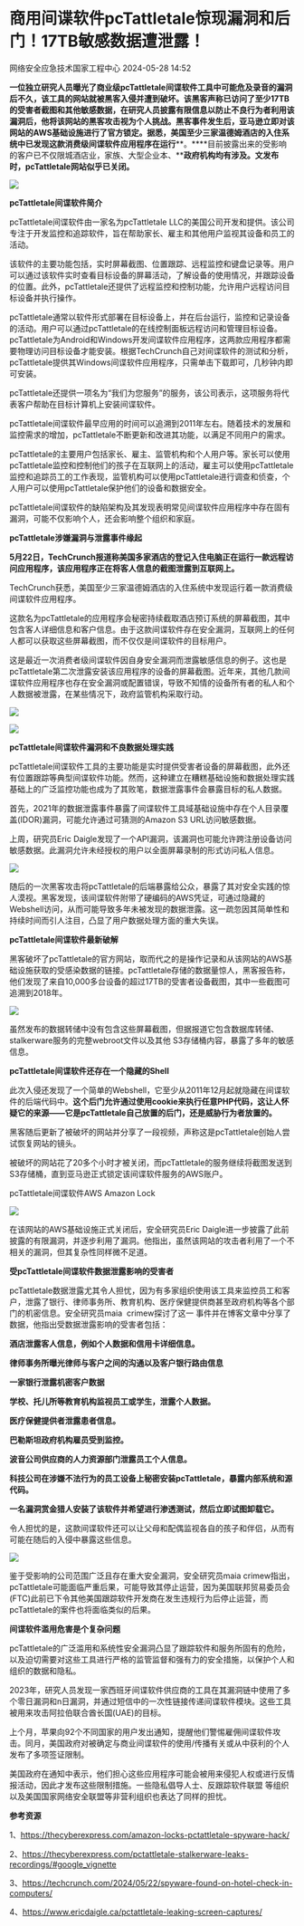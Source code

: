 #  商用间谍软件pcTattletale惊现漏洞和后门！17TB敏感数据遭泄露！   
 网络安全应急技术国家工程中心   2024-05-28 14:52  
  
**一位独立研究人员曝光了商业级pcTattletale间谍软件工具中可能危及录音的漏洞后不久，该工具的网站就被黑客入侵并遭到破坏。****该黑客声称已访问了至少17TB的受害者截图和其他敏感数据，在研究人员披露有限信息以防止不良行为者利用该漏洞后，他将该网站的黑客攻****击视为个人挑战。黑客事件发生后，亚马逊立即对该网站的AWS基础设施进行了官方锁定。据悉，美国至少三家温德姆酒店的入住系统中已发现这款消费级间谍软件应用程序在运行****。****目前披露出来的受影响的客户已不仅限城酒店业，家族、大型企业本、****政府机构均有涉及。文发布时，pcTattletale网站似乎已关闭。**  
  
![](https://mmbiz.qpic.cn/mmbiz_jpg/0KRmt3K30icVprrTk7GmiaHicF8QKobLoPc0nWjyJ4Ir6nrntm9ia0OrA53kenS62WcGroOGV9UTdNLJibfhe1LEpdg/640?wx_fmt=webp&from=appmsg "")  
  
**pcTattletale间谍软件简介**  
  
pcTattletale间谍软件由一家名为pcTattletale LLC的美国公司开发和提供。该公司专注于开发监控和追踪软件，旨在帮助家长、雇主和其他用户监视其设备和员工的活动。  
  
该软件的主要功能包括，实时屏幕截图、位置跟踪、远程监控和键盘记录等。用户可以通过该软件实时查看目标设备的屏幕活动，了解设备的使用情况，并跟踪设备的位置。此外，pcTattletale还提供了远程监控和控制功能，允许用户远程访问目标设备并执行操作。  
  
pcTattletale通常以软件形式部署在目标设备上，并在后台运行，监控和记录设备的活动。用户可以通过pcTattletale的在线控制面板远程访问和管理目标设备。  
pcTattletale为Android和Windows开发间谍软件应用程序，这两款应用程序都需要物理访问目标设备才能安装。根据TechCrunch自己对间谍软件的测试和分析，pcTattletale提供其Windows间谍软件应用程序，只需单击下载即可，几秒钟内即可安装。   
  
pcTattletale还提供一项名为“我们为您服务”的服务，该公司表示，这项服务将代表客户帮助在目标计算机上安装间谍软件。   
  
pcTattletale间谍软件最早应用的时间可以追溯到2011年左右。随着技术的发展和监控需求的增加，pcTattletale不断更新和改进其功能，以满足不同用户的需求。  
  
pcTattletale的主要用户包括家长、雇主、监管机构和个人用户等。家长可以使用pcTattletale监控和控制他们的孩子在互联网上的活动，雇主可以使用pcTattletale监控和追踪员工的工作表现，监管机构可以使用pcTattletale进行调查和侦查，个人用户可以使用pcTattletale保护他们的设备和数据安全。  
  
pcTattletale间谍软件的缺陷架构及其发现表明常见间谍软件应用程序中存在固有漏洞，可能不仅影响个人，还会影响整个组织和家庭。  
  
**pcTattletale涉嫌漏洞与泄露事件缘起**  
  
**5月22日，TechCrunch报道称美国多家酒店的登记入住电脑正在运行一款远程访问应用程序，该应用程序正在将客人信息的截图泄露到互联网上。**  
  
TechCrunch获悉，美国至少三家温德姆酒店的入住系统中发现运行着一款消费级间谍软件应用程序。  
  
这款名为pcTattletale的应用程序会秘密持续截取酒店预订系统的屏幕截图，其中包含客人详细信息和客户信息。由于这款间谍软件存在安全漏洞，互联网上的任何人都可以获取这些屏幕截图，而不仅仅是间谍软件的目标用户。   
  
这是最近一次消费者级间谍软件因自身安全漏洞而泄露敏感信息的例子。这也是pcTattletale第二次泄露安装该应用程序的设备的屏幕截图。近年来，其他几款间谍软件应用程序也存在安全漏洞或配置错误，导致不知情的设备所有者的私人和个人数据被泄露，在某些情况下，政府监管机构采取行动。  
  
![](https://mmbiz.qpic.cn/mmbiz_png/0KRmt3K30icVprrTk7GmiaHicF8QKobLoPcLLXYTApIlPMAnmMfIicgz7JudTwfQIadC6eLVZ3PRtJ2bjibH7YqptoQ/640?wx_fmt=png&from=appmsg "")  
  
  
![](https://mmbiz.qpic.cn/mmbiz_png/0KRmt3K30icVprrTk7GmiaHicF8QKobLoPcPohqibeZoRNVPrw7vuZFn43tFLZlF4ia2W92tCZQRZuwUoLAoBfHq3cg/640?wx_fmt=png&from=appmsg "")  
  
**pcTattletale间谍软件漏洞和不良数据处理实践**  
  
pcTattletale间谍软件工具的主要功能是实时提供受害者设备的屏幕截图，此外还有位置跟踪等典型间谍软件功能。然而，这种建立在糟糕基础设施和数据处理实践基础上的广泛监控功能也成为了其败笔，数据泄露事件会暴露目标的私人数据。  
  
首先，2021年的数据泄露事件暴露了间谍软件工具域基础设施中存在个人目录覆盖(IDOR)漏洞，可能允许通过可猜测的Amazon S3 URL访问敏感数据。  
  
上周，研究员Eric Daigle发现了一个API漏洞，该漏洞也可能允许跨注册设备访问敏感数据。此漏洞允许未经授权的用户以全面屏幕录制的形式访问私人信息。  
  
![](https://mmbiz.qpic.cn/mmbiz_png/0KRmt3K30icVprrTk7GmiaHicF8QKobLoPcicFHRZU2ic6JicOzJeFXKHbg4JjVo18sOzNuianUJyAM7Nu9stJpJNUa3Q/640?wx_fmt=png&from=appmsg "")  
  
随后的一次黑客攻击将pcTattletale的后端暴露给公众，暴露了其对安全实践的惊人漠视。黑客发现，该间谍软件附带了硬编码的AWS凭证，可通过隐藏的Webshell访问，从而可能导致多年未被发现的数据泄露。这一疏忽因其简单性和持续时间而引人注目，凸显了用户数据处理方面的重大失误。  
  
**pcTattletale间谍软件最新破解**  
  
黑客破坏了pcTattletale的官方网站，取而代之的是操作记录和从该网站的AWS基础设施获取的受感染数据的链接。pcTattletale存储的数据量惊人，黑客报告称，他们发现了来自10,000多台设备的超过17TB的受害者设备截图，其中一些截图可追溯到2018年。  
  
![](https://mmbiz.qpic.cn/mmbiz_jpg/0KRmt3K30icVprrTk7GmiaHicF8QKobLoPcSnjYCx2gCicmnKqF6bTlkuDLw2Ptlx8npYcxNqqzcpEWeVXianL9DbzA/640?wx_fmt=webp&from=appmsg "")  
  
虽然发布的数据转储中没有包含这些屏幕截图，但据报道它包含数据库转储、stalkerware服务的完整webroot文件以及其他 S3存储桶内容，暴露了多年的敏感信息。  
  
**pcTattletale间谍软件还存在一个隐藏的Shell**  
  
此次入侵还发现了一个简单的Webshell，它至少从2011年12月起就隐藏在间谍软件的后端代码中。**这个后门允许通过使用cookie来执行任意PHP代码，这让人怀疑它的来源——它是pcTattletale自己放置的后门，还是威胁行为者放置的。**  
  
黑客随后更新了被破坏的网站并分享了一段视频，声称这是pcTattletale创始人尝试恢复网站的镜头。  
  
被破坏的网站花了20多个小时才被关闭，而pcTattletale的服务继续将截图发送到S3存储桶，直到亚马逊正式锁定该间谍软件服务的AWS账户。  
  
pcTattletale间谍软件AWS Amazon Lock  
  
![](https://mmbiz.qpic.cn/mmbiz_jpg/0KRmt3K30icVprrTk7GmiaHicF8QKobLoPcSh5Kus8ficrdRx1ZWWJd0sxJsUN2OE4vuSw7jXlg5UKrt864YUibuPcg/640?wx_fmt=other&from=appmsg "")  
  
在该网站的AWS基础设施正式关闭后，安全研究员Eric Daigle进一步披露了此前披露的有限漏洞，并逐步利用了漏洞。他指出，虽然该网站的攻击者利用了一个不相关的漏洞，但其复杂性同样微不足道。  
  
**受pcTattletale间谍软件数据泄露影响的受害者**  
  
pcTattletale数据泄露尤其令人担忧，因为有多家组织使用该工具来监控员工和客户，泄露了银行、律师事务所、教育机构、医疗保健提供商甚至政府机构等各个部门的机密信息。安全研究员maia  crimew探讨了这一 事件并在博客文章中分享了数据，他指出受数据泄露影响的受害者包括：  
  
**酒店泄露客人信息，例如个人数据和信用卡详细信息。**  
  
**律师事务所曝光律师与客户之间的沟通以及客户银行路由信息**  
  
**一家银行泄露机密客户数据**  
  
**学校、托儿所等教育机构监视员工或学生，泄露个人数据。**  
  
**医疗保健提供者泄露患者信息。**  
  
**巴勒斯坦政府机构雇员受到监控。**  
  
**波音公司供应商的人力资源部门泄露员工个人信息。**  
  
**科技公司在涉嫌不法行为的员工设备上秘密安装pcTattletale，暴露内部系统和源代码。**  
  
**一名漏洞赏金猎人安装了该软件并希望进行渗透测试，然后立即试图卸载它。**  
  
令人担忧的是，这款间谍软件还可以让父母和配偶监视各自的孩子和伴侣，从而有可能在随后的入侵中暴露这些信息。  
  
![](https://mmbiz.qpic.cn/mmbiz_jpg/0KRmt3K30icVprrTk7GmiaHicF8QKobLoPcicSXtzEW7EFpicGsaql4yDn8iaezdhAVdia2bsgAagXpfCiaysHmiajtPhpQ/640?wx_fmt=jpeg&from=appmsg "")  
  
鉴于受影响的公司范围广泛且存在重大安全漏洞，安全研究员maia crimew指出，pcTattletale可能面临严重后果，可能导致其停止运营，因为美国联邦贸易委员会(FTC)此前已下令其他美国跟踪软件开发商在发生违规行为后停止运营，而pcTattletale的案件也将面临类似的后果。  
  
**间谍软件滥用危害是个复杂问题**  
  
pcTattletale的广泛滥用和系统性安全漏洞凸显了跟踪软件和服务所固有的危险，以及迫切需要对这些工具进行严格的监管监督和强有力的安全措施，以保护个人和组织的数据和隐私。  
  
2023年，研究人员发现一家西班牙间谍软件供应商的工具在其漏洞链中使用了多个零日漏洞和n日漏洞，并通过短信中的一次性链接传递间谍软件模块。这些工具被用来攻击阿拉伯联合酋长国(UAE)的目标。  
  
上个月，苹果向92个不同国家的用户发出通知，提醒他们警惕雇佣间谍软件攻击。同月，美国政府对被确定与商业间谍软件的使用/传播有关或从中获利的个人发布了多项签证限制。  
  
美国政府在通知中表示，他们担心这些应用程序可能会被用来侵犯人权或进行反情报活动，因此才发布这些限制措施。一些隐私倡导人士、反跟踪软件联盟 等组织以及美国国家网络安全联盟等非营利组织也表达了同样的担忧。  
  
  
**参考资源**  
  
1、https://thecyberexpress.com/amazon-locks-pctattletale-spyware-hack/  
  
2、https://thecyberexpress.com/pctattletale-stalkerware-leaks-recordings/#google_vignette  
  
3、https://techcrunch.com/2024/05/22/spyware-found-on-hotel-check-in-computers/  
  
4、https://www.ericdaigle.ca/pctattletale-leaking-screen-captures/  
  
